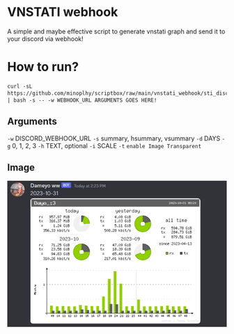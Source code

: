 # VNSTATI webhook

A simple and maybe effective script to generate vnstati graph and send it to your discord via webhook!

# How to run?
```
curl -sL https://github.com/minoplhy/scriptbox/raw/main/vnstati_webhook/sti_discord.sh | bash -s -- -w WEBHOOK_URL ARGUMENTS GOES HERE!
```

## Arguments
`-w` DISCORD_WEBHOOK_URL
`-s` summary, hsummary, vsummary
`-d` DAYS
`-g` 0, 1, 2, 3
`-h` TEXT, optional
`-i` SCALE
`-t` `enable Image Transparent`

## Image
![ScreenShot](assets/screenshot.png)